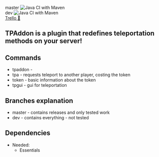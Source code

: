 master ![Java CI with Maven](https://github.com/CraftCastle/TPAddon/workflows/Java%20CI%20with%20Maven/badge.svg?branch=master)  
dev ![Java CI with Maven](https://github.com/CraftCastle/TPAddon/workflows/Java%20CI%20with%20Maven/badge.svg?branch=dev)  
[Trello 🐛](https://trello.com/b/ZcJTnbkd/tpaddon)  

## TPAddon is a plugin that redefines teleportation methods on your server!  

## Commands  
 * tpaddon - 
 * tpa - requests teleport to another player, costing the token  
 * token - basic information about the token  
 * tpgui - gui for teleportation  
  
## Branches explanation  
* master - contains releases and only tested work  
* dev - contains everything - not tested  
  
## Dependencies  
* Needed:  
  * Essentials  
